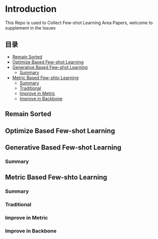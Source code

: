 # Introduction
This Repo is used to Collect Few-shot Learning Area Papers, welcome to supplement in the Issues
## 目录
<!-- vim-markdown-toc GitLab -->

* [Remain Sorted](#remain-sorted)
* [Optimize Based Few-shot Learning](#optimize-based-few-shot-learning)
* [Generative Based Few-shot Learning](#generative-based-few-shot-learning)
  * [Summary](#summary)
* [Metric Based Few-shto Learning](#metric-based-few-shto-learning)
  * [Summary](#summary-1)
  * [Traditional](#traditional)
  * [Improve in Metric](#improve-in-metric)
  * [Improve in Backbone](#improve-in-backbone)

<!-- vim-markdown-toc -->

## Remain Sorted

## Optimize Based Few-shot Learning

## Generative Based Few-shot Learning

### Summary

## Metric Based Few-shto Learning

### Summary
### Traditional
### Improve in Metric
### Improve in Backbone
